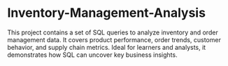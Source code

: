 # Inventory-Management-Analysis
This project contains a set of SQL queries to analyze inventory and order management data. It covers product performance, order trends, customer behavior, and supply chain metrics. Ideal for learners and analysts, it demonstrates how SQL can uncover key business insights.

